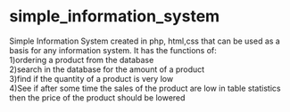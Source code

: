 # simple_information_system

Simple Information System created in php, html,css that can be used as a basis for any information system. It has the functions of:<br/>
1)ordering a product from the database <br/>
2)search in the database for the amount of a product<br/>
3)find if the quantity of a product is very low<br/>
4)See if after some time the sales of the product are low in table statistics then the price of the product should be lowered<br/>
